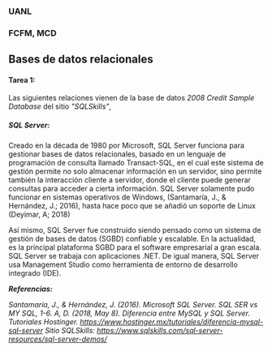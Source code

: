 ### UANL
### FCFM, MCD

## Bases de datos relacionales

#### Tarea 1:

Las siguientes relaciones vienen de la base de datos *2008 Credit Sample Database* del sitio *"SQLSkills"*, 







##### SQL Server:

Creado en la década de 1980 por Microsoft, SQL Server funciona para gestionar bases de datos relacionales, basado en un lenguaje de programación de consulta llamado Transact-SQL, en el cual este sistema de gestión permite no solo almacenar información en un servidor, sino permite también la interacción cliente a servidor, donde el cliente puede generar consultas para acceder a cierta información. SQL Server solamente pudo funcionar en sistemas operativos de Windows, (Santamaría, J., & Hernández, J.; 2016), hasta hace poco que se añadió un soporte de Linux (Deyimar, A; 2018)

Así mismo, SQL Server fue construido siendo pensado como un sistema de gestión de bases de datos (SGBD) confiable y escalable. En la actualidad, es la principal plataforma SGBD para el software empresarial a gran escala. SQL Server se trabaja con aplicaciones .NET. De igual manera, SQL Server usa Management Studio como herramienta de entorno de desarrollo integrado (IDE).






***Referencias:***

*Santamaría, J., & Hernández, J. (2016). Microsoft SQL Server. SQL SER vs MY SQL, 1-6.*
*A, D. (2018, May 8). Diferencia entre MySQL y SQL Server. Tutoriales Hostinger. https://www.hostinger.mx/tutoriales/diferencia-mysql-sql-server*
*Sitio SQLSkills: https://www.sqlskills.com/sql-server-resources/sql-server-demos/*

